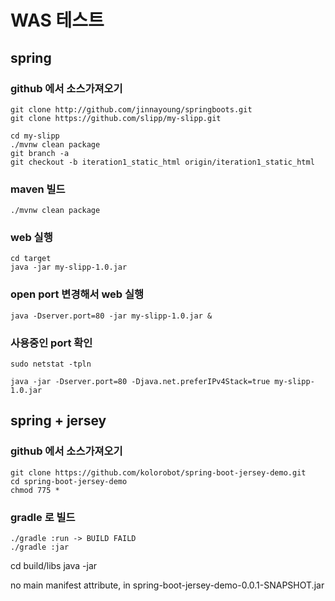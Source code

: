 # WAS 테스트 

## spring 
 
### github 에서 소스가져오기
 
```
git clone http://github.com/jinnayoung/springboots.git
git clone https://github.com/slipp/my-slipp.git
```

```
cd my-slipp
./mvnw clean package 
git branch -a
git checkout -b iteration1_static_html origin/iteration1_static_html 
```

### maven 빌드

``` 
./mvnw clean package 
```

### web 실행

``` 
cd target 
java -jar my-slipp-1.0.jar
```

### open port 변경해서 web 실행

``` 
java -Dserver.port=80 -jar my-slipp-1.0.jar &
```

### 사용중인 port 확인

```
sudo netstat -tpln

java -jar -Dserver.port=80 -Djava.net.preferIPv4Stack=true my-slipp-1.0.jar
```


## spring + jersey 

### github 에서 소스가져오기

```
git clone https://github.com/kolorobot/spring-boot-jersey-demo.git
cd spring-boot-jersey-demo
chmod 775 *
```

### gradle 로 빌드 

```
./gradle :run -> BUILD FAILD
./gradle :jar  
```

cd build/libs
java -jar 

no main manifest attribute, in spring-boot-jersey-demo-0.0.1-SNAPSHOT.jar

